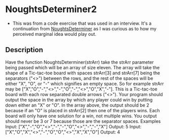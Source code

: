 # NoughtsDeterminer2

- This was from a code exercise that was used in an interview.  It's a continuation from [NoughtsDeterminer](https://github.com/scottyj503/NoughtsDeterminer) as I was curious as to how my perceived marginal idea would play out.

## Description

Have the function NoughtsDeterminer(strArr) take the strArr parameter being passed which will be an array of size eleven. The array will take the shape of a Tic-tac-toe board with spaces strArr[3] and strArr[7] being the separators ("<>") between the rows, and the rest of the spaces will be either "X", "O", or "-" which signifies an empty space. So for example strArr may be ["X","O","-","<>","-","O","-","<>","O","X","-"]. This is a Tic-tac-toe board with each row separated double arrows ("<>"). Your program should output the space in the array by which any player could win by putting down either an "X" or "O". In the array above, the output should be 2 because if an "O" is placed in strArr[2] then one of the players wins. Each board will only have one solution for a win, not multiple wins. You output should never be 3 or 7 because those are the separator spaces.
Examples
Input: ["X","-","O","<>","-","-","O","<>","-","-","X"]
Output: 5
Input: ["X","O","X","<>","-","O","O","<>","X","X","O"]
Output: 4 
